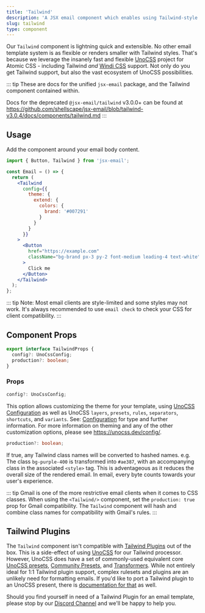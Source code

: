 ```yaml
---
title: 'Tailwind'
description: 'A JSX email component which enables using Tailwind-style CSS to style emails'
slug: tailwind
type: component
---
```


<!--@include: @/include/header.md-->

<!--@include: @/include/install.md-->

Our `Tailwind` component is lightning quick and extensible. No other email template system is as flexible or renders smaller with Tailwind styles. That's because we leverage the insanely fast and flexible [UnoCSS](https://unocss.dev/) project for Atomic CSS - including Tailwind _and_ [Windi CSS](https://windicss.org/) support. Not only do you get Tailwind support, but also the vast ecosystem of UnoCSS possibilities.

::: tip
These are docs for the unified `jsx-email` package, and the Tailwind component contained within.

Docs for the deprecated `@jsx-email/tailwind` v3.0.0+ can be found at https://github.com/shellscape/jsx-email/blob/tailwind-v3.0.4/docs/components/tailwind.md
:::

## Usage

Add the component around your email body content.

```jsx
import { Button, Tailwind } from 'jsx-email';

const Email = () => {
  return (
    <Tailwind
      config={{
        theme: {
          extend: {
            colors: {
              brand: '#007291'
            }
          }
        }
      }}
    >
      <Button
        href="https://example.com"
        className="bg-brand px-3 py-2 font-medium leading-4 text-white"
      >
        Click me
      </Button>
    </Tailwind>
  );
};
```

::: tip
Note: Most email clients are style-limited and some styles may not work. It's always recommended to use `email check` to check your CSS for client compatibility.
:::

## Component Props

```ts
export interface TailwindProps {
  config?: UnoCssConfig;
  production?: boolean;
}
```

### Props

```ts
config?: UnoCssConfig;
```

This option allows customizing the theme for your template, using [UnoCSS Configuration](https://unocss.dev/config/) as well as UnoCSS `layers`, `presets`, `rules`, `separators`, `shortcuts`, and `variants`. See: [Configuration](https://unocss.dev/guide/config-file) for type and further information. For more information on theming and any of the other customization options, please see https://unocss.dev/config/.

```ts
production?: boolean;
```

If true, any Tailwind class names will be converted to hashed names. e.g. The class `bg-purple-400` is transformed into `#ae387`, with an accompanying class in the associated `<style>` tag. This is adventageous as it reduces the overall size of the rendered email. In email, every byte counts towards your user's experience.

::: tip
Gmail is one of the more restrictive email clients when it comes to CSS classes. When using the `<Tailwind/>` component, set the `production: true` prop for Gmail compatibility. The `Tailwind` component will hash and combine class names for compatibility with Gmail's rules.
:::

## Tailwind Plugins

The `Tailwind` component isn't compatible with [Tailwind Plugins](https://tailwindcss.com/docs/plugins) out of the box. This is a side-effect of using [UnoCSS](https://unocss.dev/) for our Tailwind processor. However, UnoCSS does have a set of commonly-used equivalent core [UnoCSS presets](https://unocss.dev/presets/), [Community Presets](https://unocss.dev/presets/community), and [Transformers](https://unocss.dev/transformers/variant-group). While not entirely ideal for 1:1 Tailwind plugin support, complex rulesets and plugins are an unlikely need for formatting emails. If you'd like to port a Tailwind plugin to an UnoCSS present, there is [documentation for that](https://unocss.dev/guide/presets) as well.

Should you find yourself in need of a Tailwind Plugin for an email template, please stop by our [Discord Channel](https://discord.gg/FywZN57mTg) and we'll be happy to help you.
